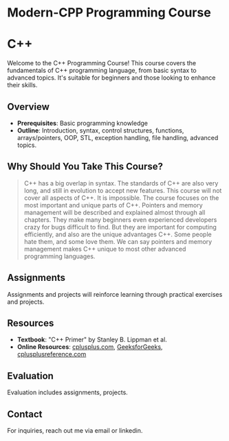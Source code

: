 # Modern-CPP Programming Course
# C++ 

Welcome to the C++ Programming Course! This course covers the fundamentals of C++ programming language, from basic syntax to advanced topics. It's suitable for beginners and those looking to enhance their skills.

## Overview

- **Prerequisites**: Basic programming knowledge
- **Outline**: Introduction, syntax, control structures, functions, arrays/pointers, OOP, STL, exception handling, file handling, advanced topics.

## Why Should You Take This Course?

>  C++ has a big overlap in syntax. The standards of C++ are also very long, and still in evolution to accept new features. This course will not cover all aspects of C++. It is impossible. The course focuses on the most important and unique parts of C++. Pointers and memory management will be described and explained almost through all chapters. They make many beginners even experienced developers crazy for bugs difficult to find. But they are important for computing efficiently, and also are the unique advantages C++. Some people hate them, and some love them. We can say pointers and memory management makes C++ unique to most other advanced programming languages.

## Assignments

Assignments and projects will reinforce learning through practical exercises and projects.

## Resources

- **Textbook**: "C++ Primer" by Stanley B. Lippman et al.
- **Online Resources**: [cplusplus.com](http://www.cplusplus.com), [GeeksforGeeks](https://www.geeksforgeeks.org/c-plus-plus/), [cplusplusreference.com](https://en.cppreference.com/w/)

## Evaluation

Evaluation includes assignments, projects.

## Contact

For inquiries, reach out me via email or linkedin.
